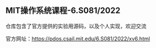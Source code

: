 ## MIT操作系统课程-6.S081/2022

仓库包含了官方提供的实验用源码，以及个人实现，欢迎交流

官方网址：https://pdos.csail.mit.edu/6.S081/2022/xv6.html
